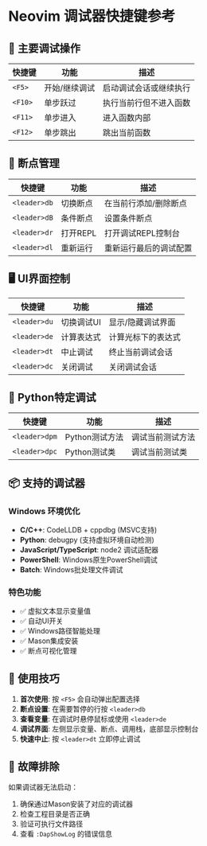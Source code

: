 # Neovim 调试器快捷键参考

## 🚀 **主要调试操作**

| 快捷键 | 功能 | 描述 |
|--------|------|------|
| `<F5>` | 开始/继续调试 | 启动调试会话或继续执行 |
| `<F10>` | 单步跃过 | 执行当前行但不进入函数 |
| `<F11>` | 单步进入 | 进入函数内部 |
| `<F12>` | 单步跳出 | 跳出当前函数 |

## 🔴 **断点管理**

| 快捷键 | 功能 | 描述 |
|--------|------|------|
| `<leader>db` | 切换断点 | 在当前行添加/删除断点 |
| `<leader>dB` | 条件断点 | 设置条件断点 |
| `<leader>dr` | 打开REPL | 打开调试REPL控制台 |
| `<leader>dl` | 重新运行 | 重新运行最后的调试配置 |

## 🖥️ **UI界面控制**

| 快捷键 | 功能 | 描述 |
|--------|------|------|
| `<leader>du` | 切换调试UI | 显示/隐藏调试界面 |
| `<leader>de` | 计算表达式 | 计算光标下的表达式 |
| `<leader>dt` | 中止调试 | 终止当前调试会话 |
| `<leader>dc` | 关闭调试 | 关闭调试会话 |

## 🐍 **Python特定调试**

| 快捷键 | 功能 | 描述 |
|--------|------|------|
| `<leader>dpm` | Python测试方法 | 调试当前测试方法 |
| `<leader>dpc` | Python测试类 | 调试当前测试类 |

## 📦 **支持的调试器**

### Windows 环境优化
- **C/C++**: CodeLLDB + cppdbg (MSVC支持)
- **Python**: debugpy (支持虚拟环境自动检测)
- **JavaScript/TypeScript**: node2 调试适配器
- **PowerShell**: Windows原生PowerShell调试
- **Batch**: Windows批处理文件调试

### 特色功能
- ✅ 虚拟文本显示变量值
- ✅ 自动UI开关
- ✅ Windows路径智能处理
- ✅ Mason集成安装
- ✅ 断点可视化管理

## 🎯 **使用技巧**

1. **首次使用**: 按 `<F5>` 会自动弹出配置选择
2. **断点设置**: 在需要暂停的行按 `<leader>db`
3. **查看变量**: 在调试时悬停鼠标或使用 `<leader>de`
4. **调试界面**: 左侧显示变量、断点、调用栈，底部显示控制台
5. **快速中止**: 按 `<leader>dt` 立即停止调试

## 🔧 **故障排除**

如果调试器无法启动：
1. 确保通过Mason安装了对应的调试器
2. 检查工程目录是否正确
3. 验证可执行文件路径
4. 查看 `:DapShowLog` 的错误信息